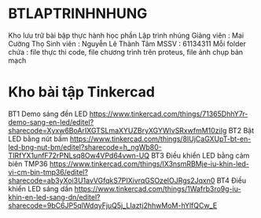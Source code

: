# BTLAPTRINHNHUNG
  Kho lưu trữ bài bập thực hành học phần Lập trình nhúng
  Giảng viên : Mai Cường Thọ
  Sinh viên : Nguyễn Lê Thành Tâm
  MSSV : 61134311
  Mỗi folder chứa : file thực thi code, file chương trình trên proteus, file ảnh chụp bản mạch 


# Kho bài tập Tinkercad
  BT1 Demo sáng đền LED 
  https://www.tinkercad.com/things/71365DhhY7r-demo-sang-en-led/editel?sharecode=Xyxw6BoArIXGTSLmaXYUZBryXGYWlvSRxwfmM10ziIg
  BT2 Bật LED bằng nút bấm
  https://www.tinkercad.com/things/8IUjCaGXUpT-bt-en-led-bng-nut-bm/editel?sharecode=h_ngWb80-TIRfYX1unfF72rPNLsq8Ow4VPd64vwn-UQ
  BT3 Điều khiển LED bằng cảm biên TMP36
  https://www.tinkercad.com/things/lX3nsmRBMje-iu-khin-led-vi-cm-bin-tmp36/editel?sharecode=ab3yXoi3U1avVGfqkS7PIXivrqGSOzelOJRgs2Jqxn0
  BT4 Điều khiển LED sáng dần
  https://www.tinkercad.com/things/1Wafrb3ro9g-iu-khin-en-led-sang-dn/editel?sharecode=9bC6JP5qlWdqyFjuQ5j_LIaztj2hhwMoM-hYlfQCw_E
